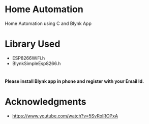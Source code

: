 # Home Automation
Home Automation using C and Blynk App
# Library Used
* ESP8266WiFi.h
* BlynkSimpleEsp8266.h
#
**Please install Blynk app in phone and register with your Email Id.**
# Acknowledgments
*	https://www.youtube.com/watch?v=5SvRolROPxA

